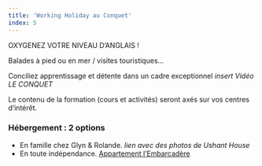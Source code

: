```yaml
---
title: 'Working Holiday au Conquet'
index: 5
---
```


OXYGENEZ VOTRE NIVEAU D’ANGLAIS ! 

Balades à pied ou en mer / visites touristiques...

Conciliez apprentissage et détente dans un cadre exceptionnel *insert Vidéo LE CONQUET*

Le contenu de la formation (cours et activités) seront axés sur vos centres d’intérêt.

### Hébergement : 2 options

- En famille chez Glyn & Rolande. *lien avec des photos de Ushant House*
- En toute indépendance. [Appartement l’Embarcadère](https://www.airbnb.co.uk/rooms/48129938?check_in=2021-12-17&check_out=2021-12-19&guests=1&adults=1&s=67&unique_share_id=0027de02-99c3-497f-b396-21c89af39757)

